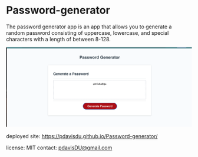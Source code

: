 # Password-generator

The password generator app is an app that allows you to generate a random password consisting of uppercase, lowercase, and special characters with a length of between 8-128.

![pw](/Assets/pw.png)

deployed site: https://pdavisdu.github.io/Password-generator/

license: MIT
contact: pdavisDU@gmail.com
